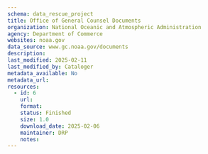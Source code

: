 ```yaml
---
schema: data_rescue_project 
title: Office of General Counsel Documents
organization: National Oceanic and Atmospheric Administration
agency: Department of Commerce
websites: noaa.gov
data_source: www.gc.noaa.gov/documents
description: 
last_modified: 2025-02-11
last_modified_by: Cataloger
metadata_available: No
metadata_url: 
resources:
  - id: 6
    url: 
    format: 
    status: Finished
    size: 1.0
    download_date: 2025-02-06
    maintainer: DRP
    notes: 
---
```


